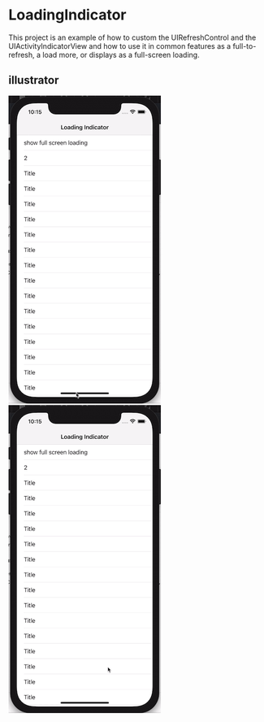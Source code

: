 # LoadingIndicator
This project is an example of how to custom the UIRefreshControl and the UIActivityIndicatorView and how to use it in common features as a full-to-refresh, a load more, or displays as a full-screen loading.

## illustrator

![pull-to-request](./Images/PullToRefresh.gif)![Loading](./Images/Loading.gif)

